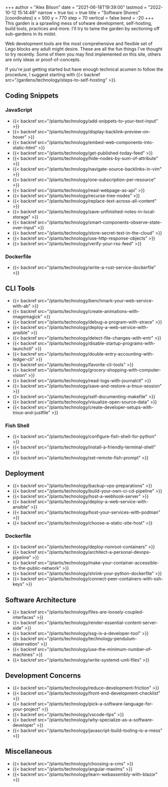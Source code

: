+++
author = "Alex Bilson"
date = "2021-06-18T19:39:00"
lastmod = "2022-10-12 15:14:49"
narrow = true
toc = true
title = "Software Shores"
[coordinates]
    x = 500
    y = 770
    step = 70
    vertical = false
    bend = -20
+++
This garden is a sprawling mess of sofware development, self-hosting, build tools, practices and more. I'll try to tame the garden by sectioning off sub-gardens in its midst.

Web development tools are the most comprehensive and flexible set of Lego blocks any adult might desire. These are all the fun things I've thought to try recently. Some of them you may find implemented on this site, others are only ideas or proof-of-concepts.

If you're just getting started but have enough technical acumen to follow the procedure, I suggest starting with {{< backref src="/gardens/technology/steps-to-self-hosting" >}}.

## Coding Snippets

### JavaScript

- {{< backref src="/plants/technology/add-snippets-to-your-text-input" >}}
- {{< backref src="/plants/technology/display-backlink-preview-on-hover" >}}
- {{< backref src="/plants/technology/embed-web-components-into-static-html" >}}
- {{< backref src="/plants/technology/get-published-today-feed" >}}
- {{< backref src="/plants/technology/hide-nodes-by-sum-of-attribute" >}}
- {{< backref src="/plants/technology/navigate-source-backlinks-in-vim" >}}
- {{< backref src="/plants/technology/one-subscription-per-resource" >}}
- {{< backref src="/plants/technology/read-webpage-as-api" >}}
- {{< backref src="/plants/technology/recurse-tree-nodes" >}}
- {{< backref src="/plants/technology/replace-text-across-all-content" >}}
- {{< backref src="/plants/technology/save-unfinished-notes-in-local-storage" >}}
- {{< backref src="/plants/technology/smart-components-observe-state-over-input" >}}
- {{< backref src="/plants/technology/store-secret-text-in-the-cloud" >}}
- {{< backref src="/plants/technology/use-http-response-objects" >}}
- {{< backref src="/plants/technology/verify-your-rss-feed" >}}

### Dockerfile

- {{< backref src="/plants/technology/write-a-rust-service-dockerfile" >}}

## CLI Tools

- {{< backref src="/plants/technology/benchmark-your-web-service-with-ab" >}}
- {{< backref src="/plants/technology/create-animations-with-imagemagick" >}}
- {{< backref src="/plants/technology/debug-a-program-with-strace" >}}
- {{< backref src="/plants/technology/deploy-a-web-service-with-ansible" >}}
- {{< backref src="/plants/technology/detect-file-changes-with-entr" >}}
- {{< backref src="/plants/technology/disable-startup-programs-with-launchctl" >}}
- {{< backref src="/plants/technology/double-entry-accounting-with-ledger-cli" >}}
- {{< backref src="/plants/technology/favorite-cli-tools" >}}
- {{< backref src="/plants/technology/grocery-shopping-with-computer-vision" >}}
- {{< backref src="/plants/technology/read-logs-with-journalctl" >}}
- {{< backref src="/plants/technology/save-and-restore-a-tmux-session" >}}
- {{< backref src="/plants/technology/self-documenting-makefile" >}}
- {{< backref src="/plants/technology/visualize-open-source-data" >}}
- {{< backref src="/plants/technology/create-developer-setups-with-tmux-and-justfile" >}}

### Fish Shell

- {{< backref src="/plants/technology/configure-fish-shell-for-python" >}}
- {{< backref src="/plants/technology/install-a-friendly-terminal-shell" >}}
- {{< backref src="/plants/technology/set-remote-fish-prompt" >}}

## Deployment

- {{< backref src="/plants/technology/backup-vps-preparations" >}}
- {{< backref src="/plants/technology/build-your-own-ci-cd-pipeline" >}}
- {{< backref src="/plants/technology/host-a-webhook-server" >}}
- {{< backref src="/plants/technology/deploy-a-web-service-with-ansible" >}}
- {{< backref src="/plants/technology/host-your-services-with-podman" >}}
- {{< backref src="/plants/technology/choose-a-static-site-host" >}}

### Dockerfile

- {{< backref src="/plants/technology/deploy-nonroot-containers" >}}
- {{< backref src="/plants/technology/architect-a-personal-devops-pipeline" >}}
- {{< backref src="/plants/technology/make-your-container-accessible-to-the-public-network" >}}
- {{< backref src="/plants/technology/shrink-your-python-dockerfile" >}}
- {{< backref src="/plants/technology/connect-peer-containers-with-ssh-keys" >}}

## Software Architecture

- {{< backref src="/plants/technology/files-are-loosely-coupled-interfaces" >}}
- {{< backref src="/plants/technology/render-essential-content-server-side" >}}
- {{< backref src="/plants/technology/ssg-is-a-developer-tool" >}}
- {{< backref src="/plants/technology/technology-pendulum-observation" >}}
- {{< backref src="/plants/technology/use-the-minimum-number-of-machines" >}}
- {{< backref src="/plants/technology/write-systemd-unit-files" >}}

## Development Concerns

- {{< backref src="/plants/technology/reduce-development-friction" >}}
- {{< backref src="/plants/technology/front-end-development-checklist" >}}
- {{< backref src="/plants/technology/pick-a-software-language-for-your-project" >}}
- {{< backref src="/plants/technology/vscode-tips" >}}
- {{< backref src="/plants/technology/why-specialize-as-a-software-developer" >}}
- {{< backref src="/plants/technology/javascript-build-tooling-is-a-mess" >}}

## Miscellaneous

- {{< backref src="/plants/technology/choosing-a-cms" >}}
- {{< backref src="/plants/technology/angular-maxims" >}}
- {{< backref src="/plants/technology/learn-webassembly-with-blazor" >}}
